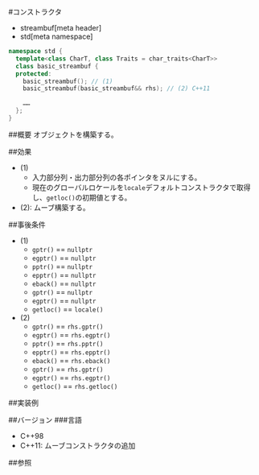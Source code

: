 #コンストラクタ
* streambuf[meta header]
* std[meta namespace]

```cpp
namespace std {
  template<class CharT, class Traits = char_traits<CharT>>
  class basic_streambuf {
  protected:
    basic_streambuf(); // (1)
    basic_streambuf(basic_streambuf&& rhs); // (2) C++11

    ……
  };
}
```

##概要
オブジェクトを構築する。

##効果

- (1)
    - 入力部分列・出力部分列の各ポインタをヌルにする。
    - 現在のグローバルロケールを`locale`デフォルトコンストラクタで取得し、`getloc()`の初期値とする。
- (2): ムーブ構築する。

##事後条件
- (1)
    - `gptr()` == `nullptr`
    - `egptr()` == `nullptr`
    - `pptr()` == `nullptr`
    - `epptr()` == `nullptr`
    - `eback()` == `nullptr`
    - `gptr()` == `nullptr`
    - `egptr()` == `nullptr`
    - `getloc()` == `locale()`
- (2)
    - `gptr()` == `rhs.gptr()`
    - `egptr()` == `rhs.egptr()`
    - `pptr()` == `rhs.pptr()`
    - `epptr()` == `rhs.epptr()`
    - `eback()` == `rhs.eback()`
    - `gptr()` == `rhs.gptr()`
    - `egptr()` == `rhs.egptr()`
    - `getloc()` == `rhs.getloc()`

##実装例

##バージョン
###言語
- C++98
- C++11: ムーブコンストラクタの追加

##参照
